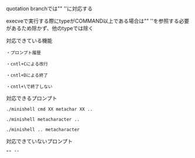 quotation branchでは"" ''に対応する

execveで実行する際にtypeがCOMMAND以上である場合は"" ''を参照する必要があるため除かず、他のtypeでは除く


対応できている機能
    
    ・プロンプト履歴
    
    ・cntl+Cによる改行
    
    ・cntl+Dによる終了

    ・cntl+\で終了しない
    
対応できるプロンプト
    
    ./minishell cmd XX metachar XX ..

    ./minishell metacharacter .. 
    
    ./minishell .. metacharacter

対応できていないプロンプト
    
    "" ''    
    
